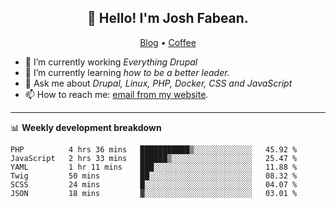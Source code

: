 <h2 align="center">👋 Hello! I'm Josh Fabean.</h2>
<p align="center">
  <a href="https://joshfabean.com">Blog</a> •
  <a href="https://www.buymeacoffee.com/LSxne6Yr4">Coffee</a>
</p>

- 🔭 I’m currently working *Everything Drupal*
- 🌱 I’m currently learning *how to be a better leader.*
- 💬 Ask me about *Drupal, Linux, PHP, Docker, CSS and JavaScript*
- 📫 How to reach me: [email from my website](https://joshfabean.com).

-------

📊 **Weekly development breakdown**
<!--START_SECTION:waka-->

```text
PHP          4 hrs 36 mins   ███████████▒░░░░░░░░░░░░░   45.92 %
JavaScript   2 hrs 33 mins   ██████▒░░░░░░░░░░░░░░░░░░   25.47 %
YAML         1 hr 11 mins    ███░░░░░░░░░░░░░░░░░░░░░░   11.88 %
Twig         50 mins         ██░░░░░░░░░░░░░░░░░░░░░░░   08.32 %
SCSS         24 mins         █░░░░░░░░░░░░░░░░░░░░░░░░   04.07 %
JSON         18 mins         ▓░░░░░░░░░░░░░░░░░░░░░░░░   03.01 %
```

<!--END_SECTION:waka-->

<!--
**fabean/fabean** is a ✨ _special_ ✨ repository because its `README.md` (this file) appears on your GitHub profile.

Here are some ideas to get you started:

- 🔭 I’m currently working on ...
- 🌱 I’m currently learning ...
- 👯 I’m looking to collaborate on ...
- 🤔 I’m looking for help with ...
- 💬 Ask me about ...
- 📫 How to reach me: ...
- 😄 Pronouns: ...
- ⚡ Fun fact: ...
-->
